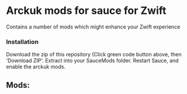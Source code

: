 # Arckuk mods for sauce for Zwift

Contains a number of mods which might enhance your Zwift experience

### Installation
Download the zip of this repository (Click green code button above, then 'Download ZIP'. Extract into your SauceMods folder. Restart Sauce, and enable the arckuk mods.

## Mods:
